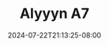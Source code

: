 --- 
title: "Alyyyn A7"
description: "video bokep Alyyyn A7 ig full new"
date: 2024-07-22T21:13:25-08:00
file_code: "uxl9893o0rac"
draft: false
cover: "q971xf99q3lxpqyk.jpg"
tags: ["Alyyyn", "bokep-indo", "bokep-viral", "bokep-ig"]
length: 20
fld_id: "1483006"
foldername: "Alyyyn"
categories: ["Alyyyn"]
views: 0
---